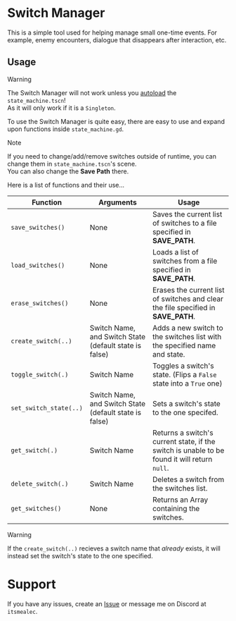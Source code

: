 # Switch Manager

This is a simple tool used for helping manage small one-time events. For example, enemy encounters, dialogue that disappears after interaction, etc.

## Usage

> [!WARNING]
> The Switch Manager will not work unless you [autoload](https://docs.godotengine.org/en/stable/tutorials/scripting/singletons_autoload.html) the `state_machine.tscn`!<br/>
> As it will only work if it is a `Singleton`.

To use the Switch Manager is quite easy, there are easy to use and expand upon functions inside `state_machine.gd`.

> [!NOTE]
> If you need to change/add/remove switches outside of runtime, you can change them in `state_machine.tscn`'s scene.<br/>
> You can also change the **Save Path** there.

Here is a list of functions and their use...

| Function | Arguments | Usage |
|----------|-----------|-------|
| `save_switches()` | None | Saves the current list of switches to a file specified in **SAVE_PATH**. |
| `load_switches()` | None | Loads a list of switches from a file specified in **SAVE_PATH**. |
| `erase_switches()` | None | Erases the current list of switches and clear the file specified in **SAVE_PATH**. |
| `create_switch(..)` | Switch Name, and Switch State (default state is false) | Adds a new switch to the switches list with the specified name and state. |
| `toggle_switch(.)` | Switch Name | Toggles a switch's state. (Flips a `False` state into a `True` one) |
| `set_switch_state(..)` | Switch Name, and Switch State (default state is false) | Sets a switch's state to the one specifed.  |
| `get_switch(.)` | Switch Name | Returns a switch's current state, if the switch is unable to be found it will return `null`. |
| `delete_switch(.)` | Switch Name | Deletes a switch from the switches list. |
| `get_switches()` | None | Returns an Array containing the switches. |

> [!WARNING]
> If the `create_switch(..)` recieves a switch name that *already* exists, it will instead set the switch's state to the one specified.

# Support

If you have any issues, create an [Issue](https://github.com/AlecSouthward/Switch-Manager/issues/new) or message me on Discord at `itsmealec`.

